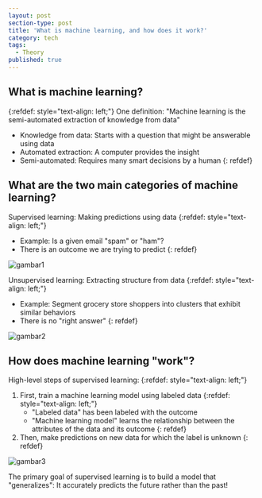 ```yaml
---
layout: post
section-type: post
title: 'What is machine learning, and how does it work?'
category: tech
tags:
  - Theory
published: true
---
```

## What is machine learning?
{:refdef: style="text-align: left;"}
One definition: "Machine learning is the semi-automated extraction of knowledge from data"
- Knowledge from data: Starts with a question that might be answerable using data
- Automated extraction: A computer provides the insight
- Semi-automated: Requires many smart decisions by a human
{: refdef}

## What are the two main categories of machine learning?
Supervised learning: Making predictions using data
{:refdef: style="text-align: left;"}
- Example: Is a given email "spam" or "ham"?
- There is an outcome we are trying to predict
{: refdef}

![gambar1]({{site.baseurl}}/img/10.jpg)

Unsupervised learning: Extracting structure from data
{:refdef: style="text-align: left;"}
- Example: Segment grocery store shoppers into clusters that exhibit similar behaviors
- There is no "right answer"
{: refdef}

![gambar2]({{site.baseurl}}/img/11.jpg)

## How does machine learning "work"?
High-level steps of supervised learning:
{:refdef: style="text-align: left;"}
1. First, train a machine learning model using labeled data
{:refdef: style="text-align: left;"}
   - "Labeled data" has been labeled with the outcome
   - "Machine learning model" learns the relationship between the attributes of the data and its outcome
{: refdef}
2. Then, make predictions on new data for which the label is unknown
{: refdef}

![gambar3]({{site.baseurl}}/img/12.jpg)

The primary goal of supervised learning is to build a model that "generalizes": It accurately predicts the future rather than the past!
